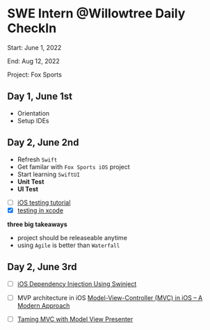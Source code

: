 # SWE Intern @Willowtree Daily CheckIn

Start: June 1, 2022

End: Aug 12, 2022

Project: Fox Sports

## Day 1, June 1st

- Orientation
- Setup IDEs

## Day 2, June 2nd

- Refresh `Swift` 
- Get familar with `Fox Sports iOS` project
- Start learning `SwiftUI`
- **Unit Test**
- **UI Test**
- [ ] [iOS testing tutorial](https://www.raywenderlich.com/21020457-ios-unit-testing-and-ui-testing-tutorial#toc-anchor-001)
- [x] [testing in xcode](https://developer.apple.com/videos/play/wwdc2019/413/)

**three big takeaways**
- project should be releaseable anytime
- using `Agile` is better than `Waterfall`

## Day 2, June 3rd

- [ ] [iOS Dependency Injection Using Swinject](https://ali-akhtar.medium.com/ios-dependency-injection-using-swinject-9c4ceff99e41)
- [ ] MVP architecture in iOS [Model-View-Controller (MVC) in iOS – A Modern Approach](https://www.raywenderlich.com/1000705-model-view-controller-mvc-in-ios-a-modern-approach)

- [ ] [Taming MVC with Model View Presenter](https://www.youtube.com/watch?v=iIcGunopmfQ)

